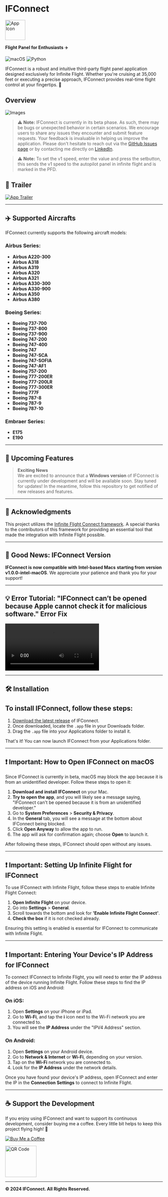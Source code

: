 # **IFConnect**

<img src="Assets/IFConnect_logo.png" alt="App Icon" width="64" height="64">

**Flight Panel for Enthusiasts** ✈️

![macOS](https://img.shields.io/badge/mac%20os-000000?style=for-the-badge&logo=macos&logoColor=F0F0F0)
![Python](https://img.shields.io/badge/python-3776AB?style=for-the-badge&logo=python&logoColor=white)

IFConnect is a robust and intuitive third-party flight panel application designed exclusively for Infinite Flight. Whether you're cruising at 35,000 feet or executing a precise approach, IFConnect provides real-time flight control at your fingertips. 🚀

## Overview

![Images](Assets/IFConnect-Grid-Schema.jpg)

> ⚠️ **Note:** IFConnect is currently in its beta phase. As such, there may be bugs or unexpected behavior in certain scenarios. We encourage users to share any issues they encounter and submit feature requests. Your feedback is invaluable in helping us improve the application. 
Please don't hesitate to reach out via the [GitHub Issues page](https://github.com/brk-ozs11/IFConnect/issues) or by contacting me directly on [LinkedIn](https://www.linkedin.com/in/berk-özüş-053188251/).

> ⚠️ **Note:**
> To set the v1 speed, enter the value and press the setbutton, this sends the v1 speed to the autopilot panel in infinite flight and is marked in the PFD.


## 🎥 **Trailer**

[![App Trailer](https://img.youtube.com/vi/3jwPE93IAsc/maxresdefault.jpg)](https://youtu.be/3jwPE93IAsc)
 
---

## ✈️ **Supported Aircrafts**

IFConnect currently supports the following aircraft models:

### **Airbus Series:**
- **Airbus A220-300**
- **Airbus A318**
- **Airbus A319**
- **Airbus A320**
- **Airbus A321**
- **Airbus A330-300**
- **Airbus A330-900**
- **Airbus A350**
- **Airbus A380**

### **Boeing Series:**
- **Boeing 737-700**
- **Boeing 737-800**
- **Boeing 737-900**
- **Boeing 747-200**
- **Boeing 747-400**
- **Boeing 747**
- **Boeing 747-SCA**
- **Boeing 747-SOFIA**
- **Boeing 747-AF1**
- **Boeing 757-200**
- **Boeing 777-200ER**
- **Boeing 777-200LR**
- **Boeing 777-300ER**
- **Boeing 777F**
- **Boeing 787-8**
- **Boeing 787-9**
- **Boeing 787-10**

### **Embraer Series:**
- **E175**
- **E190**

---

## 🚀 **Upcoming Features**

> **Exciting News**  
We are excited to announce that a **Windows version** of IFConnect is currently under development and will be available soon. Stay tuned for updates!
In the meantime, follow this repository to get notified of new releases and features.


---

## 💼 **Acknowledgments**

This project utilizes the [Infinite Flight Connect framework](https://github.com/rollingonroad/InfiniteFlightConnect.git). A special thanks to the contributors of this framework for providing an essential tool that made the integration with Infinite Flight possible.

---

## 🎉 **Good News: IFConnect Version**

**IFConnect is now compatible with** **Intel-based Macs** **starting from version** **v1.0.0-intel-macOS**. We appreciate your patience and thank you for your support!

---

## 💡 **Error Tutorial: "IFConnect can’t be opened because Apple cannot check it for malicious software." Error Fix**

![Tutorial](Assets/error_tutorial.mov)

---

## 🛠️ **Installation**

## To install IFConnect, follow these steps:

1. [Download the latest release](https://github.com/brk-ozs11/IFConnect/releases/tag/v1.0.0) of IFConnect.
2. Once downloaded, locate the `.app` file in your Downloads folder.
3. Drag the `.app` file into your Applications folder to install it.

That's it! You can now launch IFConnect from your Applications folder.

---

## ❗️ **Important: How to Open IFConnect on macOS**

Since IFConnect is currently in beta, macOS may block the app because it is from an unidentified developer. Follow these steps to open it:

1. **Download and install IFConnect** on your Mac.
2. **Try to open the app**, and you will likely see a message saying, "IFConnect can't be opened because it is from an unidentified developer."
3. Go to **System Preferences** > **Security & Privacy**.
4. In the **General** tab, you will see a message at the bottom about IFConnect being blocked.
5. Click **Open Anyway** to allow the app to run.
6. The app will ask for confirmation again; choose **Open** to launch it.

After following these steps, IFConnect should open without any issues.

---

## ❗️ **Important: Setting Up Infinite Flight for IFConnect**

To use IFConnect with Infinite Flight, follow these steps to enable Infinite Flight Connect:

1. **Open Infinite Flight** on your device.
2. Go into **Settings** > **General**.
3. Scroll towards the bottom and look for **'Enable Infinite Flight Connect'**.
4. **Check the box** if it is not checked already.

Ensuring this setting is enabled is essential for IFConnect to communicate with Infinite Flight.

---

## ❗️ **Important: Entering Your Device's IP Address for IFConnect**

To connect IFConnect to Infinite Flight, you will need to enter the IP address of the device running Infinite Flight. Follow these steps to find the IP address on iOS and Android:

### On iOS:
1. Open **Settings** on your iPhone or iPad.
2. Go to **Wi-Fi**, and tap the **i** icon next to the Wi-Fi network you are connected to.
3. You will see the **IP Address** under the "IPV4 Address" section.

### On Android:
1. Open **Settings** on your Android device.
2. Go to **Network & Internet** or **Wi-Fi**, depending on your version.
3. Tap on the **Wi-Fi** network you are connected to.
4. Look for the **IP Address** under the network details.

Once you have found your device's IP address, open IFConnect and enter the IP in the **Connection Settings** to connect to Infinite Flight.

---


## ☕ **Support the Development**

If you enjoy using IFConnect and want to support its continuous development, consider buying me a coffee. Every little bit helps to keep this project flying high! 🛫

[![Buy Me a Coffee](https://www.buymeacoffee.com/assets/img/guidelines/download-assets-2.svg)](https://www.buymeacoffee.com/berkozus117)

<img src="Assets/bmc_qr.png" alt="QR Code" width="100">

---


**© 2024 IFConnect. All Rights Reserved.**
